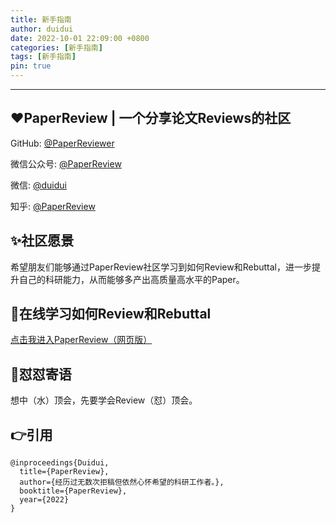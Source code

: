 ```yaml
---
title: 新手指南
author: duidui
date: 2022-10-01 22:09:00 +0800
categories: [新手指南]
tags: [新手指南]
pin: true
---
```


---

## ❤️PaperReview | 一个分享论文Reviews的社区
GitHub: [@PaperReviewer](https://github.com/PaperReviewer/PaperReviewer.github.io)

微信公众号: [@PaperReview](https://s3.bmp.ovh/imgs/2022/10/01/c610ee8b260ec88c.jpeg)

微信: [@duidui]()

知乎: [@PaperReview](https://www.zhihu.com/people/zanbo-93-22)

## ✨社区愿景

希望朋友们能够通过PaperReview社区学习到如何Review和Rebuttal，进一步提升自己的科研能力，从而能够多产出高质量高水平的Paper。


## 🐋在线学习如何Review和Rebuttal

[点击我进入PaperReview（网页版）](https://paperreviewer.github.io/)


## 🌈怼怼寄语

想中（水）顶会，先要学会Review（怼）顶会。

## 👉引用

```
@inproceedings{Duidui,
  title={PaperReview},
  author={经历过无数次拒稿但依然心怀希望的科研工作者。},
  booktitle={PaperReview},
  year={2022}
}
```

